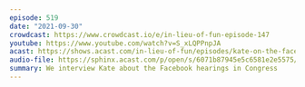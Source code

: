 ```yaml
---
episode: 519
date: "2021-09-30"
crowdcast: https://www.crowdcast.io/e/in-lieu-of-fun-episode-147
youtube: https://www.youtube.com/watch?v=S_xLQPPnpJA
acast: https://shows.acast.com/in-lieu-of-fun/episodes/kate-on-the-facebook-hearings
audio-file: https://sphinx.acast.com/p/open/s/6071b87945e5c6581e2e5575/e/6157858efd930e0014b6128b/media.mp3
summary: We interview Kate about the Facebook hearings in Congress
---
```

